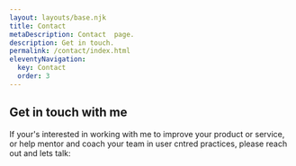```yaml
---
layout: layouts/base.njk
title: Contact
metaDescription: Contact  page.
description: Get in touch.
permalink: /contact/index.html
eleventyNavigation:
  key: Contact
  order: 3
---
```


## Get in touch with me

If your's interested in working with me to improve your product or service, or help mentor and coach your team in user cntred practices, please reach out and lets talk:

